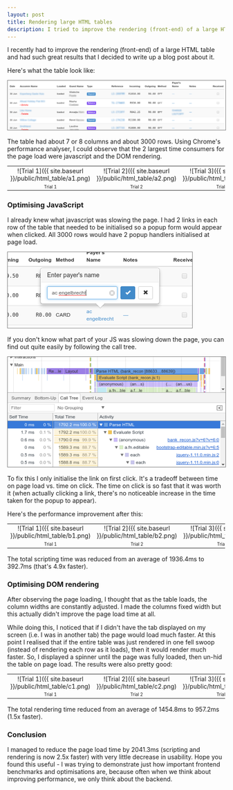 ```yaml
---
layout: post
title: Rendering large HTML tables
description: I tried to improve the rendering (front-end) of a large HTML table and managed to produce some great results.
---
```


I recently had to improve the rendering (front-end) of a large HTML table and had such great results that I decided to write up a blog post about it.

Here's what the table look like:

<img src="/public/html_table/table.png" alt="Large table" style="border:1px solid #777">

The table had about 7 or 8 columns and about 3000 rows. Using Chrome's performance analyser, I could observe that the 2 largest time consumers for the page load were javascript and the DOM rendering.

<table style="text-align:center;margin-bottom:1rem;">
	<tr>
		<td markdown="span">![Trial 1]({{ site.baseurl }}/public/html_table/a1.png)</td>
		<td markdown="span">![Trial 2]({{ site.baseurl }}/public/html_table/a2.png)</td>
		<td markdown="span">![Trial 3]({{ site.baseurl }}/public/html_table/a3.png)</td>
	</tr>
	<tr style="font-size:10px;">
		<td>Trial 1</td>
		<td>Trial 2</td>
		<td>Trial 3</td>
	</tr>
</table>

### Optimising JavaScript

I already knew what javascript was slowing the page. I had 2 links in each row of the table that needed to be initialised so a popup form would appear when clicked. All 3000 rows would have 2 popup handlers initialised at page load.

<img src="/public/html_table/popup.png" alt="Popup form" style="border:1px solid #777;margin:0 auto;">

If you don't know what part of your JS was slowing down the page, you can find out quite easily by following the call tree.

<img src="/public/html_table/call_tree.png" alt="Call tree" style="border:1px solid #777;margin:0 auto;">

To fix this I only initialise the link on first click. It's a tradeoff between time on page load vs. time on click. The time on click is so fast that it was worth it (when actually clicking a link, there's no noticeable increase in the time taken for the popup to appear).

Here's the performance improvement after this:

<table style="text-align:center;margin-bottom:1rem;">
	<tr>
		<td markdown="span">![Trial 1]({{ site.baseurl }}/public/html_table/b1.png)</td>
		<td markdown="span">![Trial 2]({{ site.baseurl }}/public/html_table/b2.png)</td>
		<td markdown="span">![Trial 3]({{ site.baseurl }}/public/html_table/b3.png)</td>
	</tr>
	<tr style="font-size:10px;">
		<td>Trial 1</td>
		<td>Trial 2</td>
		<td>Trial 3</td>
	</tr>
</table>

The total scripting time was reduced from an average of 1936.4ms to 392.7ms (that's 4.9x faster).

### Optimising DOM rendering

After observing the page loading, I thought that as the table loads, the column widths are constantly adjusted. I made the columns fixed width but this actually didn't improve the page load time at all.

While doing this, I noticed that if I didn't have the tab displayed on my screen (i.e. I was in another tab) the page would load much faster. At this point I realised that if the entire table was just rendered in one fell swoop (instead of rendering each row as it loads), then it would render much faster. So, I displayed a spinner until the page was fully loaded, then un-hid the table on page load. The results were also pretty good:

<table style="text-align:center;margin-bottom:1rem;">
	<tr>
		<td markdown="span">![Trial 1]({{ site.baseurl }}/public/html_table/c1.png)</td>
		<td markdown="span">![Trial 2]({{ site.baseurl }}/public/html_table/c2.png)</td>
		<td markdown="span">![Trial 3]({{ site.baseurl }}/public/html_table/c3.png)</td>
	</tr>
	<tr style="font-size:10px;">
		<td>Trial 1</td>
		<td>Trial 2</td>
		<td>Trial 3</td>
	</tr>
</table>

The total rendering time reduced from an average of 1454.8ms to 957.2ms (1.5x faster).

### Conclusion

I managed to reduce the page load time by 2041.3ms (scripting and rendering is now 2.5x faster) with very little decrease in usability. Hope you found this useful - I was trying to demonstrate just how important frontend benchmarks and optimisations are, because often when we think about improving performance, we only think about the backend.